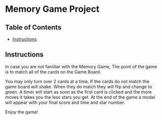 # Memory Game Project

## Table of Contents

* [Instructions](#instructions)

## Instructions

In case you are not familiar with the Memory Game, The point of the game is to match all of the cards on the Game Board.

You may only turn over 2 cards at a time, If the cards do not match the game board will shake. When they do match they will flip and change to green. A timer will start as soon as the first card is clicked and the more moves it takes you the less stars you get. At the end of the game a modal will appear with your final score and time and star number.

Enjoy the game!
